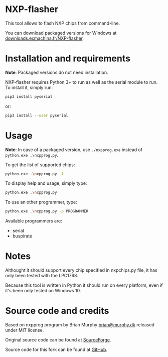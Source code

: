 NXP-flasher
===========

This tool allows to flash NXP chips from command-line.

You can download packaged versions for Windows at [downloads.exmachina.fr/NXP-flasher](https://downloads.exmachina.fr/NXP-flasher/).

# Installation and requirements

**Note**: Packaged versions do not need installation.

NXP-flasher requires Python 3+ to run as well as the serial module to run.
To install it, simply run:

```sh
pip3 install pyserial
```

or:

```sh
pip3 install --user pyserial
```

# Usage

**Note**: In case of a packaged version, use `./nxpprog.exe` instead of `python.exe .\nxpprog.py`.

To get the list of supported chips:
```sh
python.exe .\nxpprog.py -l
```

To display help and usage, simply type:
```sh
python.exe .\nxpprog.py
```

To use an other programmer, type:
```sh
python.exe .\nxpprog.py -p PROGRAMMER
```

Available programmers are:
- serial
- buspirate

# Notes

Althought it should support every chip specified in nxpchips.py file, it has
only been tested with the LPC1768.

Because this tool is written in Python it should run on every platform,
even if it's been only tested on Windows 10.

# Source code and credits

Based on nxpprog program by Brian Murphy <brian@murphy.dk> released under MIT license.

Original source code can be found at [SourceForge](https://sourceforge.net/projects/nxpprog).

Source code for this fork can be found at [GitHub](https://github.com/exmachina-dev/nxp-flasher).
